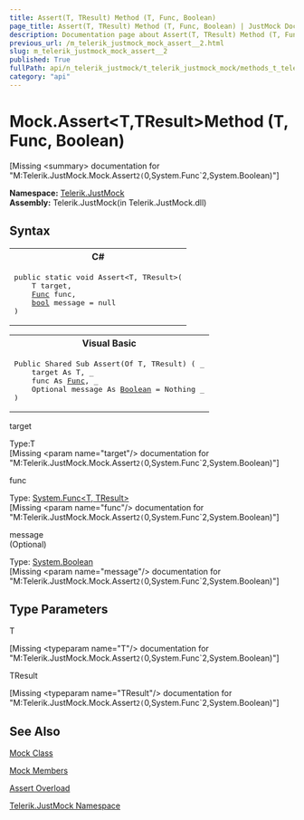 ```yaml
---
title: Assert(T, TResult) Method (T, Func, Boolean)
page_title: Assert(T, TResult) Method (T, Func, Boolean) | JustMock Documentation
description: Documentation page about Assert(T, TResult) Method (T, Func, Boolean).
previous_url: /m_telerik_justmock_mock_assert__2.html
slug: m_telerik_justmock_mock_assert__2
published: True
fullPath: api/n_telerik_justmock/t_telerik_justmock_mock/methods_t_telerik_justmock_mock/overload_telerik_justmock_mock_assert/m_telerik_justmock_mock_assert__2
category: "api"
---
```


# Mock.Assert&lt;T,TResult&gt;Method (T, Func, Boolean)




[Missing &lt;summary&gt; documentation for "M:Telerik.JustMock.Mock.Assert``2(``0,System.Func`2,System.Boolean)"]



 **Namespace:**  [Telerik.JustMock](n_telerik_justmock) <br> **Assembly:** Telerik.JustMock(in Telerik.JustMock.dll)
## Syntax


<div id="syntaxCodeBlocks" class="code"><span codeLanguage="CSharp"><table><tr><th>C#</th></tr><tr><td><pre xml:space="preserve"><span class="keyword">public</span> <span class="keyword">static</span> <span class="keyword">void</span> <span class="identifier">Assert</span>&lt;T, TResult&gt;(
	T <span class="parameter">target</span>,
	<a href="https://msdn2.microsoft.com/en-us/library/bb549151" target="_blank">Func</a> <span class="parameter">func</span>,
	<a href="https://msdn2.microsoft.com/en-us/library/a28wyd50" target="_blank">bool</a> <span class="parameter">message</span> = <span class="keyword">null</span>
)
</pre></td></tr></table></span><span codeLanguage="VisualBasicDeclaration"><table><tr><th>Visual Basic</th></tr><tr><td><pre xml:space="preserve"><span class="keyword">Public</span> <span class="keyword">Shared</span> <span class="keyword">Sub</span> <span class="identifier">Assert</span>(<span class="keyword">Of</span> T, TResult) ( _
	<span class="parameter">target</span> <span class="keyword">As</span> T, _
	<span class="parameter">func</span> <span class="keyword">As</span> <a href="https://msdn2.microsoft.com/en-us/library/bb549151" target="_blank">Func</a>, _
	Optional <span class="parameter">message</span> <span class="keyword">As</span> <a href="https://msdn2.microsoft.com/en-us/library/a28wyd50" target="_blank">Boolean</a> = <span class="keyword">Nothing</span> _
)</pre></td></tr></table></span></div>



target<br>


Type:T<br>
[Missing &lt;param name="target"/&gt; documentation for "M:Telerik.JustMock.Mock.Assert``2(``0,System.Func`2,System.Boolean)"]




func<br>


Type: [System.Func&lt;T, TResult&gt;](bb549151) <br>
[Missing &lt;param name="func"/&gt; documentation for "M:Telerik.JustMock.Mock.Assert``2(``0,System.Func`2,System.Boolean)"]




message<br>
(Optional)

Type: [System.Boolean](a28wyd50) <br>
[Missing &lt;param name="message"/&gt; documentation for "M:Telerik.JustMock.Mock.Assert``2(``0,System.Func`2,System.Boolean)"]




## Type Parameters




T<br>



[Missing &lt;typeparam name="T"/&gt; documentation for "M:Telerik.JustMock.Mock.Assert``2(``0,System.Func`2,System.Boolean)"]


TResult<br>



[Missing &lt;typeparam name="TResult"/&gt; documentation for "M:Telerik.JustMock.Mock.Assert``2(``0,System.Func`2,System.Boolean)"]





## See Also



 [Mock Class](t_telerik_justmock_mock) 

 [Mock Members](allmembers_t_telerik_justmock_mock) 

 [Assert Overload](overload_telerik_justmock_mock_assert) 

 [Telerik.JustMock Namespace](n_telerik_justmock) 



